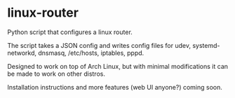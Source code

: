 # linux-router
Python script that configures a linux router.

The script takes a JSON config and writes config files for udev, systemd-networkd, dnsmasq, /etc/hosts, iptables, pppd.

Designed to work on top of Arch Linux, but with minimal modifications it can be made to work on other distros.

Installation instructions and more features (web UI anyone?) coming soon.
